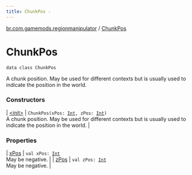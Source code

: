```yaml
---
title: ChunkPos - 
---
```


[br.com.gamemods.regionmanipulator](../index.html) / [ChunkPos](./index.html)

# ChunkPos

`data class ChunkPos`

A chunk position. May be used for different contexts but is usually used to indicate the position in the world.

### Constructors

| [&lt;init&gt;](-init-.html) | `ChunkPos(xPos: `[`Int`](https://kotlinlang.org/api/latest/jvm/stdlib/kotlin/-int/index.html)`, zPos: `[`Int`](https://kotlinlang.org/api/latest/jvm/stdlib/kotlin/-int/index.html)`)`<br>A chunk position. May be used for different contexts but is usually used to indicate the position in the world. |

### Properties

| [xPos](x-pos.html) | `val xPos: `[`Int`](https://kotlinlang.org/api/latest/jvm/stdlib/kotlin/-int/index.html)<br>May be negative. |
| [zPos](z-pos.html) | `val zPos: `[`Int`](https://kotlinlang.org/api/latest/jvm/stdlib/kotlin/-int/index.html)<br>May be negative. |

